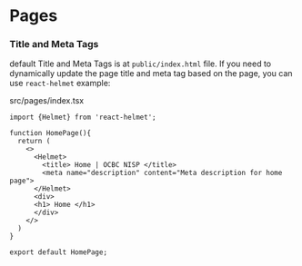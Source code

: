 # Pages

### Title and Meta Tags
default Title and Meta Tags is at `public/index.html` file. If you need to dynamically update the page title and meta tag based on the page, you can use `react-helmet`
example: 

src/pages/index.tsx
```
import {Helmet} from 'react-helmet';

function HomePage(){
  return (
    <>
      <Helmet>
        <title> Home | OCBC NISP </title>
        <meta name="description" content="Meta description for home page">
      </Helmet>
      <div>
      <h1> Home </h1>
      </div>
    </>
  )
}

export default HomePage;

```
